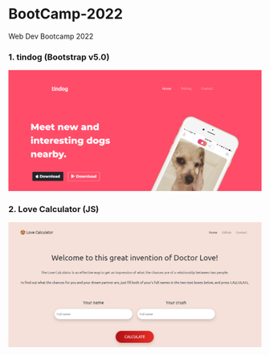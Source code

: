 # BootCamp-2022
Web Dev Bootcamp 2022

<h3> 1. tindog (Bootstrap v5.0) </h3>

<img src="./IMG/tindog.PNG">


<h3> 2. Love Calculator (JS) </h3>

<img src="./IMG/Love_Calculator.PNG">
